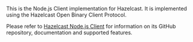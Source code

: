 

This is the Node.js Client implementation for Hazelcast. It is implemented using the Hazelcast Open Binary Client Protocol. 

Please refer to <a href="https://hazelcast.org/clients/node-js/" target="_blank">Hazelcast Node.js Client</a> for information on its GitHub repository, documentation and supported features. 

